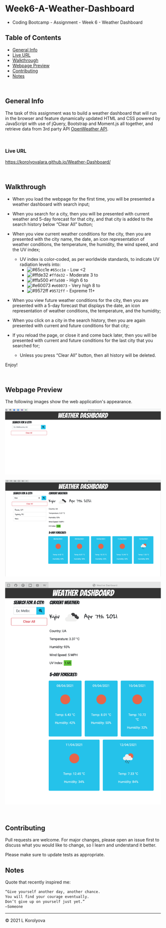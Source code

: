 # Week6-A-Weather-Dashboard
* Coding Bootcamp - Assignment - Week 6 - Weather Dashboard

## Table of Contents
* [General Info](#general-info)
* [Live URL](#live-url)
* [Walkthrough](#walkthrough)
* [Webpage Preview](#webpage-preview)
* [Contributing](#contributing)
* [Notes](#notes)

<br>

## General Info
The task of this assignment was to build a weather dashboard that will run in the browser and feature dynamically updated HTML and CSS powered by JavaScript with use of jQuery, Bootstrap and Moment.js all together, and retrieve
data from 3rd party API [OpenWeather API](https://openweathermap.org/api).

<br>

### Live URL
https://korolyovalara.github.io/Weather-Dashboard/

<br>

## Walkthrough
- When you load the webpage for the first time, you will be presented a weather dashboard with search input;
- When you search for a city, then you will be presented with current weather and 5-day forecast for that city, and that city is added to the search history below “Clear All” button;
- When you view current weather conditions for the city, then you are presented with the city name, the date, an icon representation of weather conditions, the temperature, the humidity, the wind speed, and the UV index;
    - UV index is color-coded, as per worldwide standards, to indicate UV radiation levels into:
         - ![#65cc1e](https://via.placeholder.com/15/65cc1e/000000?text=+) `#65cc1e` - Low           <2
         - ![#ffde32](https://via.placeholder.com/15/ffde32/000000?text=+) `#ffde32` - Moderate      3 to
         - ![#ffa500](https://via.placeholder.com/15/ffa500/000000?text=+) `#ffa500` - High          6 to
         - ![#e60073](https://via.placeholder.com/15/e60073/000000?text=+) `#e60073` - Very high     8 to
         - ![#9572ff](https://via.placeholder.com/15/9572ff/000000?text=+) `#9572ff` - Expreme       11+ 

- When you view future weather conditions for the city, then you are presented with a 5-day forecast that displays the date, an icon representation of weather conditions, the  temperature, and the humidity;
- When you click on a city in the search history, then you are again presented with current and future conditions for that city;
- If you reload the page, or close it and come back later, then you will be presented with current and future conditions for the last city that you searched for;
    - Unless you press “Clear All” button, then all history will be deleted.

Enjoy!

<br>

## Webpage Preview
The following images show the web application's appearance.

![Webpage Preview](./assets/images/WebpagePreview.png)

![Search Preview](./assets/images/SearchPreview.png)

![Responsive Layout Preview](./assets/images/ResponsivePreview.png)

<br>

## Contributing
Pull requests are welcome. For major changes, please open an issue first to discuss what you would like to change, so I learn and understand it better.

Please make sure to update tests as appropriate.
<br>

## Notes
Quote that recently inspired me:

    “Give yourself another day, another chance. 
    You will find your courage eventually. 
    Don’t give up on yourself just yet.”
    –Someone

---
© 2021 L Korolyova
